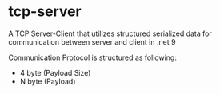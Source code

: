 # tcp-server

A TCP Server-Client that utilizes structured serialized data for communication between server and client in .net 9

Communication Protocol is structured as following:

* 4 byte (Payload Size)
* N byte (Payload)
